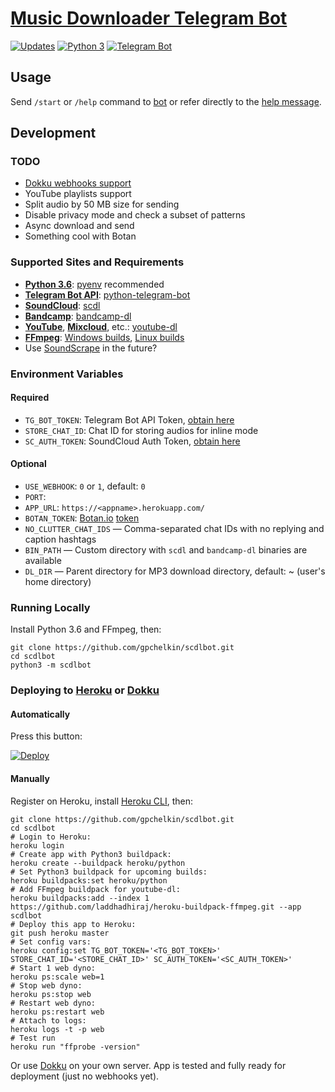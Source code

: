 # [Music Downloader Telegram Bot](https://t.me/scdlbot)

[![Updates](https://pyup.io/repos/github/gpchelkin/scdlbot/shield.svg?token=376ffde2-5188-4912-bf3c-5f316e52d43f)](https://pyup.io/repos/github/gpchelkin/scdlbot/)
[![Python 3](https://pyup.io/repos/github/gpchelkin/scdlbot/python-3-shield.svg?token=376ffde2-5188-4912-bf3c-5f316e52d43f)](https://pyup.io/repos/github/gpchelkin/scdlbot/)
[![Telegram Bot](https://img.shields.io/badge/telegram-bot-blue.svg)](https://t.me/scdlbot)


## Usage

Send `/start` or `/help` command to [bot](https://t.me/scdlbot) or refer directly to the [help message](scdlbot/messages/help.tg.md).

## Development

### TODO
- [Dokku webhooks support](https://github.com/python-telegram-bot/python-telegram-bot/wiki/Webhooks#using-haproxy-with-one-subdomain-per-bot)
- YouTube playlists support
- Split audio by 50 MB size for sending
- Disable privacy mode and check a subset of patterns
- Async download and send
- Something cool with Botan

### Supported Sites and Requirements

- [**Python 3.6**](https://www.python.org/): [pyenv](https://github.com/pyenv/pyenv) recommended
- [**Telegram Bot API**](https://core.telegram.org/bots/api): [python-telegram-bot](https://github.com/python-telegram-bot/python-telegram-bot)
- [**SoundCloud**](https://soundcloud.com): [scdl](https://github.com/flyingrub/scdl)
- [**Bandcamp**](https://bandcamp.com): [bandcamp-dl](https://github.com/iheanyi/bandcamp-dl)
- [**YouTube**](https://www.youtube.com/), [**Mixcloud**](https://www.mixcloud.com/), etc.: [youtube-dl](https://rg3.github.io/youtube-dl)
- [**FFmpeg**](https://ffmpeg.org): [Windows builds](https://ffmpeg.zeranoe.com/builds/), [Linux builds](https://johnvansickle.com/ffmpeg/)
- Use [SoundScrape](https://github.com/Miserlou/SoundScrape) in the future?

### Environment Variables

#### Required
- `TG_BOT_TOKEN`: Telegram Bot API Token, [obtain here](https://t.me/BotFather)
- `STORE_CHAT_ID`: Chat ID for storing audios for inline mode
- `SC_AUTH_TOKEN`: SoundCloud Auth Token, [obtain here](https://flyingrub.github.io/scdl/)

#### Optional
- `USE_WEBHOOK`: `0` or `1`, default: `0`
- `PORT`: 
- `APP_URL`: `https://<appname>.herokuapp.com/`
- `BOTAN_TOKEN`: [Botan.io](http://botan.io/) [token](http://appmetrica.yandex.com/)
- `NO_CLUTTER_CHAT_IDS` — Comma-separated chat IDs with no replying and caption hashtags
- `BIN_PATH` — Custom directory with `scdl` and `bandcamp-dl` binaries are available
- `DL_DIR` — Parent directory for MP3 download directory, default: ~ (user's home directory)

### Running Locally
Install Python 3.6 and FFmpeg, then:

```
git clone https://github.com/gpchelkin/scdlbot.git
cd scdlbot
python3 -m scdlbot
```

### Deploying to [Heroku](https://heroku.com/) or [Dokku](https://github.com/dokku/dokku)

#### Automatically

Press this button:

[![Deploy](https://www.herokucdn.com/deploy/button.svg)](https://heroku.com/deploy)

#### Manually
Register on Heroku, install [Heroku CLI](https://cli.heroku.com/), then:

```
git clone https://github.com/gpchelkin/scdlbot.git
cd scdlbot
# Login to Heroku:
heroku login
# Create app with Python3 buildpack:
heroku create --buildpack heroku/python
# Set Python3 buildpack for upcoming builds:
heroku buildpacks:set heroku/python
# Add FFmpeg buildpack for youtube-dl:
heroku buildpacks:add --index 1 https://github.com/laddhadhiraj/heroku-buildpack-ffmpeg.git --app scdlbot
# Deploy this app to Heroku:
git push heroku master
# Set config vars:
heroku config:set TG_BOT_TOKEN='<TG_BOT_TOKEN>' STORE_CHAT_ID='<STORE_CHAT_ID>' SC_AUTH_TOKEN='<SC_AUTH_TOKEN>'
# Start 1 web dyno:
heroku ps:scale web=1
# Stop web dyno:
heroku ps:stop web
# Restart web dyno:
heroku ps:restart web
# Attach to logs:
heroku logs -t -p web
# Test run
heroku run "ffprobe -version"
```

Or use [Dokku](https://github.com/dokku/dokku) on your own server. App is tested and fully ready for deployment (just no webhooks yet).
